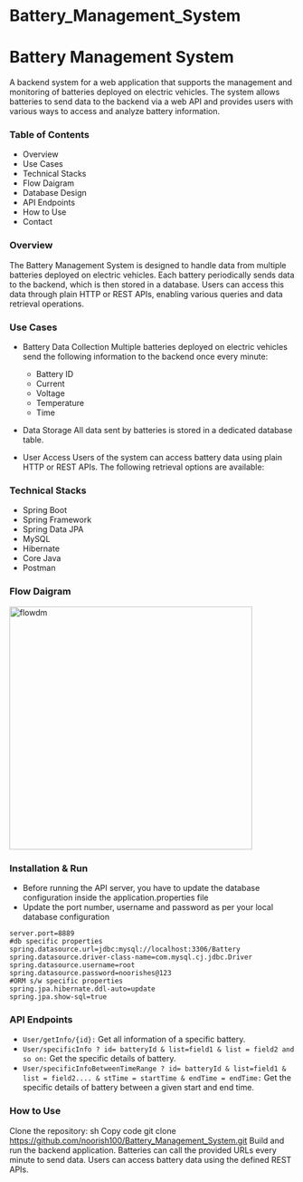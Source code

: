 # Battery_Management_System

# Battery Management System
A backend system for a web application that supports the management and monitoring of batteries deployed on electric vehicles. The system allows batteries to send data to the backend via a web API and provides users with various ways to access and analyze battery information.

### Table of Contents
- Overview
- Use Cases
- Technical Stacks
- Flow Daigram
- Database Design
- API Endpoints
- How to Use
- Contact

### Overview
The Battery Management System is designed to handle data from multiple batteries deployed on electric vehicles. Each battery periodically sends data to the backend, which is then stored in a database. Users can access this data through plain HTTP or REST APIs, enabling various queries and data retrieval operations.

### Use Cases
- Battery Data Collection
Multiple batteries deployed on electric vehicles send the following information to the backend once every minute:

    - Battery ID
    - Current
    - Voltage
    - Temperature
    - Time
- Data Storage
All data sent by batteries is stored in a dedicated database table.

- User Access
Users of the system can access battery data using plain HTTP or REST APIs. The following retrieval options are available:



### Technical Stacks

- Spring Boot 
- Spring Framework
- Spring Data JPA 
- MySQL 
- Hibernate
- Core Java
- Postman
### Flow Daigram
<img width="429" alt="flowdm" src="https://github.com/Sab01123/testTibcoRepo1/assets/104069112/0492fbef-9542-41cc-82ee-1d5f1f2b62d6">

### Installation & Run
- Before running the API server, you have to update the database configuration inside the application.properties file
- Update the port number, username and password as per your local database configuration
````
server.port=8889
#db specific properties
spring.datasource.url=jdbc:mysql://localhost:3306/Battery
spring.datasource.driver-class-name=com.mysql.cj.jdbc.Driver
spring.datasource.username=root
spring.datasource.password=noorishes@123
#ORM s/w specific properties
spring.jpa.hibernate.ddl-auto=update
spring.jpa.show-sql=true
````
### API Endpoints
- `User/getInfo/{id}:` Get all information of a specific battery.
- `User/specificInfo ? id= batteryId & list=field1 & list = field2 and so on:` Get the  specific details of battery.
- `User/specificInfoBetweenTimeRange ? id= batteryId & list=field1 & list = field2.... & stTime = startTime & endTime = endTime:` Get the  specific details of battery  between a given start and end time.

### How to Use
Clone the repository:
sh
Copy code
git clone https://github.com/noorish100/Battery_Management_System.git
Build and run the backend application.
Batteries can call the provided URLs every minute to send data.
Users can access battery data using the defined REST APIs.
